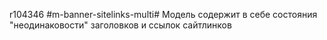 r104346
#m-banner-sitelinks-multi#
Модель содержит в себе состояния "неодинаковости" заголовков и ссылок сайтлинков
